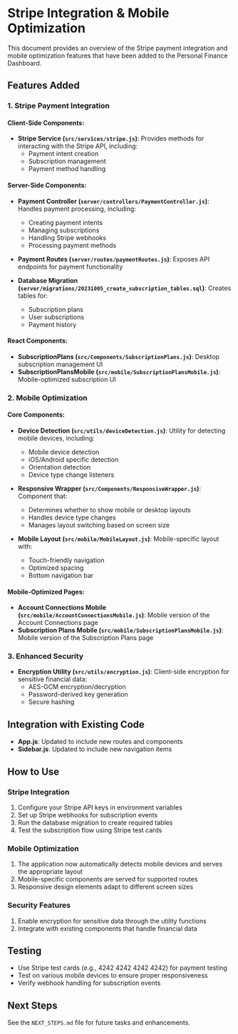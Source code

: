 # Stripe Integration & Mobile Optimization

This document provides an overview of the Stripe payment integration and mobile optimization features that have been added to the Personal Finance Dashboard.

## Features Added

### 1. Stripe Payment Integration

#### Client-Side Components:
- **Stripe Service (`src/services/stripe.js`)**: Provides methods for interacting with the Stripe API, including:
  - Payment intent creation
  - Subscription management
  - Payment method handling

#### Server-Side Components:
- **Payment Controller (`server/controllers/PaymentController.js`)**: Handles payment processing, including:
  - Creating payment intents
  - Managing subscriptions
  - Handling Stripe webhooks
  - Processing payment methods

- **Payment Routes (`server/routes/paymentRoutes.js`)**: Exposes API endpoints for payment functionality

- **Database Migration (`server/migrations/20231005_create_subscription_tables.sql`)**: Creates tables for:
  - Subscription plans
  - User subscriptions
  - Payment history

#### React Components:
- **SubscriptionPlans (`src/Components/SubscriptionPlans.js`)**: Desktop subscription management UI
- **SubscriptionPlansMobile (`src/mobile/SubscriptionPlansMobile.js`)**: Mobile-optimized subscription UI

### 2. Mobile Optimization

#### Core Components:
- **Device Detection (`src/utils/deviceDetection.js`)**: Utility for detecting mobile devices, including:
  - Mobile device detection
  - iOS/Android specific detection
  - Orientation detection
  - Device type change listeners

- **Responsive Wrapper (`src/Components/ResponsiveWrapper.js`)**: Component that:
  - Determines whether to show mobile or desktop layouts
  - Handles device type changes
  - Manages layout switching based on screen size

- **Mobile Layout (`src/mobile/MobileLayout.js`)**: Mobile-specific layout with:
  - Touch-friendly navigation
  - Optimized spacing
  - Bottom navigation bar

#### Mobile-Optimized Pages:
- **Account Connections Mobile (`src/mobile/AccountConnectionsMobile.js`)**: Mobile version of the Account Connections page
- **Subscription Plans Mobile (`src/mobile/SubscriptionPlansMobile.js`)**: Mobile version of the Subscription Plans page

### 3. Enhanced Security

- **Encryption Utility (`src/utils/encryption.js`)**: Client-side encryption for sensitive financial data:
  - AES-GCM encryption/decryption
  - Password-derived key generation
  - Secure hashing

## Integration with Existing Code

- **App.js**: Updated to include new routes and components
- **Sidebar.js**: Updated to include new navigation items

## How to Use

### Stripe Integration
1. Configure your Stripe API keys in environment variables
2. Set up Stripe webhooks for subscription events
3. Run the database migration to create required tables
4. Test the subscription flow using Stripe test cards

### Mobile Optimization
1. The application now automatically detects mobile devices and serves the appropriate layout
2. Mobile-specific components are served for supported routes
3. Responsive design elements adapt to different screen sizes

### Security Features
1. Enable encryption for sensitive data through the utility functions
2. Integrate with existing components that handle financial data

## Testing
- Use Stripe test cards (e.g., 4242 4242 4242 4242) for payment testing
- Test on various mobile devices to ensure proper responsiveness
- Verify webhook handling for subscription events

## Next Steps
See the `NEXT_STEPS.md` file for future tasks and enhancements. 